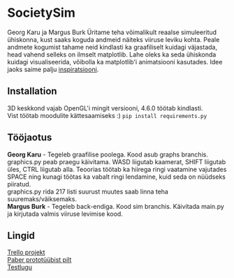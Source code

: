 # SocietySim
Georg Karu ja Margus Burk
Üritame teha võimalikult reaalse simuleeritud ühiskonna, kust saaks koguda andmeid näiteks viiruse leviku kohta. Peale andmete kogumist tahame neid kindlasti ka graafiliselt kuidagi väjastada, head vahend selleks on ilmselt matplotlib. Lahe oleks ka seda ühiskonda kuidagi visualiseerida, võibolla ka matplotlib'i animatsiooni kasutades. Idee jaoks saime palju [inspiratsiooni](https://www.youtube.com/channel/UCKzJFdi57J53Vr_BkTfN3uQ).
## Installation
3D keskkond vajab OpenGL'i mingit versiooni, 4.6.0 töötab kindlasti.\
Vist töötab moodulite kättesaamiseks :)
```pip install requirements.py```
## Tööjaotus
**Georg Karu** - Tegeleb graafilise poolega. Kood asub graphs branchis.\
graphics.py peab praegu käivitama. WASD liigutab kaamerat, SHIFT liigutab üles, CTRL liigutab alla. Teoorias töötab ka hiirega ringi vaatamine vajutades SPACE ning kunagi töötas ka vabalt ringi lendamine, kuid seda on nüüdseks piiratud.\
graphics.py rida 217 listi suurust muutes saab linna teha suuremaks/väiksemaks.\
**Margus Burk** - Tegeleb back-endiga. Kood sim branchis. Käivitada main.py ja kirjutada valmis viiruse levimise kood.
## Lingid
[Trello projekt](https://trello.com/invite/b/Jpmwlrf9/fbb6f7eab0eaf6a5f503c68ed731657c/programming)\
[Paber prototüübist pilt](https://drive.google.com/file/d/1HQ8DyVgav7QS9_rUDR6P6Z7sZj3u1z3w/view?usp=drivesdk)\
[Testlugu](https://docs.google.com/document/d/1cpls7_8X-8xKpTxBhHj9saon5NaK-EKF1s3iKGBTOQw/edit?usp=drivesdk)

